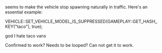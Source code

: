 seems to make the vehicle stop spawning naturally in traffic. Here's an essential example:

VEHICLE::SET_VEHICLE_MODEL_IS_SUPPRESSED(GAMEPLAY::GET_HASH_KEY("taco"), true);

god I hate taco vans

Confirmed to work? Needs to be looped? Can not get it to work.